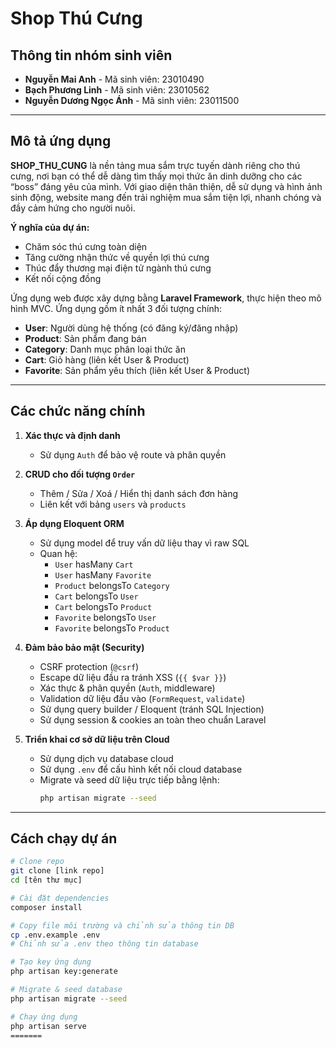 
# Shop Thú Cưng

##  Thông tin nhóm sinh viên

- **Nguyễn Mai Anh** - Mã sinh viên: 23010490  
- **Bạch Phương Linh** - Mã sinh viên: 23010562  
- **Nguyễn Dương Ngọc Ánh** - Mã sinh viên: 23011500  

---

##  Mô tả ứng dụng

**SHOP_THU_CUNG** là nền tảng mua sắm trực tuyến dành riêng cho thú cưng, nơi bạn có thể dễ dàng tìm thấy mọi thức ăn dinh dưỡng cho các “boss” đáng yêu của mình. 
Với giao diện thân thiện, dễ sử dụng và hình ảnh sinh động, website mang đến trải nghiệm mua sắm tiện lợi, nhanh chóng và đầy cảm hứng cho người nuôi.

**Ý nghĩa của dự án:**

- Chăm sóc thú cưng toàn diện  
- Tăng cường nhận thức về quyền lợi thú cưng  
- Thúc đẩy thương mại điện tử ngành thú cưng  
- Kết nối cộng đồng  

Ứng dụng web được xây dựng bằng **Laravel Framework**, thực hiện theo mô hình MVC. Ứng dụng gồm ít nhất 3 đối tượng chính:

- **User**: Người dùng hệ thống (có đăng ký/đăng nhập)  
- **Product**: Sản phẩm đang bán  
- **Category**: Danh mục phân loại thức ăn  
- **Cart**: Giỏ hàng (liên kết User & Product)  
- **Favorite**: Sản phẩm yêu thích (liên kết User & Product)  

---

##  Các chức năng chính

1. **Xác thực và định danh**  
   - Sử dụng `Auth` để bảo vệ route và phân quyền  

2. **CRUD cho đối tượng `Order`**  
   - Thêm / Sửa / Xoá / Hiển thị danh sách đơn hàng  
   - Liên kết với bảng `users` và `products`  

3. **Áp dụng Eloquent ORM**  
   - Sử dụng model để truy vấn dữ liệu thay vì raw SQL  
   - Quan hệ:  
     - `User` hasMany `Cart`  
     - `User` hasMany `Favorite`  
     - `Product` belongsTo `Category`  
     - `Cart` belongsTo `User`  
     - `Cart` belongsTo `Product`  
     - `Favorite` belongsTo `User`  
     - `Favorite` belongsTo `Product`  

4. **Đảm bảo bảo mật (Security)**  
   - CSRF protection (`@csrf`)  
   - Escape dữ liệu đầu ra tránh XSS (`{{ $var }}`)  
   - Xác thực & phân quyền (`Auth`, middleware)  
   - Validation dữ liệu đầu vào (`FormRequest`, `validate`)  
   - Sử dụng query builder / Eloquent (tránh SQL Injection)  
   - Sử dụng session & cookies an toàn theo chuẩn Laravel  

5. **Triển khai cơ sở dữ liệu trên Cloud**  
   - Sử dụng dịch vụ database cloud  
   - Sử dụng `.env` để cấu hình kết nối cloud database  
   - Migrate và seed dữ liệu trực tiếp bằng lệnh:  
     ```bash
     php artisan migrate --seed
     ```

---

##  Cách chạy dự án

```bash
# Clone repo
git clone [link repo]
cd [tên thư mục]

# Cài đặt dependencies
composer install

# Copy file môi trường và chỉnh sửa thông tin DB
cp .env.example .env
# Chỉnh sửa .env theo thông tin database

# Tạo key ứng dụng
php artisan key:generate

# Migrate & seed database
php artisan migrate --seed

# Chạy ứng dụng
php artisan serve
=======
